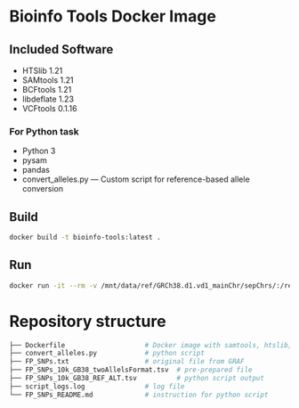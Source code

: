 # Bioinfo Tools Docker Image

## Included Software
- HTSlib 1.21
- SAMtools 1.21
- BCFtools 1.21
- libdeflate 1.23
- VCFtools 0.1.16

### For Python task
- Python 3
- pysam
- pandas
- convert_alleles.py &mdash; Custom script for reference-based allele conversion

## Build
```bash
docker build -t bioinfo-tools:latest .
```

## Run
```bash
docker run -it --rm -v /mnt/data/ref/GRCh38.d1.vd1_mainChr/sepChrs/:/ref/GRCh38.d1.vd1_mainChr/sepChrs/:ro -v "$(pwd)":/mnt/data/task bioinfo-tools:latest bash
```
# Repository structure
```bash
├── Dockerfile                    # Docker image with samtools, htslib, pysam etc.
├── convert_alleles.py            # python script
├── FP_SNPs.txt                   # original file from GRAF
├── FP_SNPs_10k_GB38_twoAllelsFormat.tsv  # pre-prepared file
├── FP_SNPs_10k_GB38_REF_ALT.tsv          # python script output
├── script_logs.log               # log file
└── FP_SNPs_README.md             # instruction for python script
```
